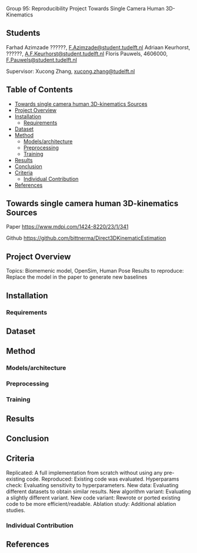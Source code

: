 Group 95: Reproducibility Project Towards Single Camera Human 3D-Kinematics
 
## Students
Farhad Azimzade ??????, F.Azimzade@student.tudelft.nl
Adriaan Keurhorst, ??????, A.F.Keurhorst@student.tudelft.nl
Floris Pauwels, 4606000, F.Pauwels@student.tudelft.nl

Supervisor:
Xucong Zhang, xucong.zhang@tudelft.nl 

## Table of Contents

- [Towards single camera human 3D-kinematics Sources](#towards-single-camera-human-3d-kinematics-sources)
- [Project Overview](#project-overview)
- [Installation](#installation)
  * [Requirements](#requirements)
- [Dataset](#dataset)
- [Method](#method)
  * [Models/architecture](#models-architecture)
  * [Preprocessing](#preprocessing)
  * [Training](#training)
- [Results](#results)
- [Conclusion](#conclusion)
- [Criteria](#criteria)
  * [Individual Contribution](#individual-contribution)
- [References](#references)

## Towards single camera human 3D-kinematics Sources
Paper
https://www.mdpi.com/1424-8220/23/1/341

Github
https://github.com/bittnerma/Direct3DKinematicEstimation



## Project Overview
Topics: Biomemenic model, OpenSim, Human Pose
Results to reproduce: Replace the model in the paper to generate new baselines


## Installation
### Requirements

## Dataset

## Method
### Models/architecture
### Preprocessing
### Training

## Results

## Conclusion

## Criteria
Replicated: A full implementation from scratch without using any pre-existing code.
Reproduced: Existing code was evaluated.
Hyperparams check: Evaluating sensitivity to hyperparameters.
New data: Evaluating different datasets to obtain similar results.
New algorithm variant: Evaluating a slightly different variant.
New code variant: Rewrote or ported existing code to be more efficient/readable.
Ablation study: Additional ablation studies.

### Individual Contribution

## References
